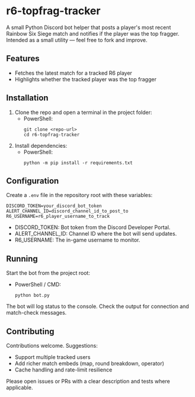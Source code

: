 # r6-topfrag-tracker
A small Python Discord bot helper that posts a player's most recent Rainbow Six Siege match and notifies if the player was the top fragger. Intended as a small utility — feel free to fork and improve.

## Features
- Fetches the latest match for a tracked R6 player
- Highlights whether the tracked player was the top fragger

## Installation
1. Clone the repo and open a terminal in the project folder:
   - PowerShell:
     ```
     git clone <repo-url>
     cd r6-topfrag-tracker
     ```
2. Install dependencies:
   - PowerShell:
     ```
     python -m pip install -r requirements.txt
     ```

## Configuration
Create a `.env` file in the repository root with these variables:

```
DISCORD_TOKEN=your_discord_bot_token
ALERT_CHANNEL_ID=discord_channel_id_to_post_to
R6_USERNAME=r6_player_username_to_track
```

- DISCORD_TOKEN: Bot token from the Discord Developer Portal.
- ALERT_CHANNEL_ID: Channel ID where the bot will send updates.
- R6_USERNAME: The in-game username to monitor.

## Running
Start the bot from the project root:

- PowerShell / CMD:
  ```
  python bot.py
  ```

The bot will log status to the console. Check the output for connection and match-check messages.

## Contributing
Contributions welcome. Suggestions:
- Support multiple tracked users
- Add richer match embeds (map, round breakdown, operator)
- Cache handling and rate-limit resilience

Please open issues or PRs with a clear description and tests where applicable.